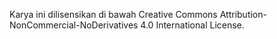 Karya ini dilisensikan di bawah Creative Commons Attribution-NonCommercial-NoDerivatives 4.0 International License.
